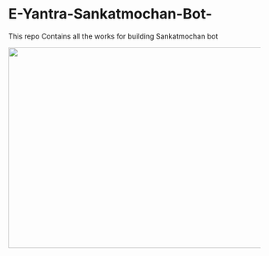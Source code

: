 # E-Yantra-Sankatmochan-Bot-
This repo Contains all the works for building Sankatmochan bot 

<p align="center">
 <img  width="600" height="400" src="https://github.com/Amanmishra267/E--Yantra-Sankatmochan-Bot-/blob/main/sm_bot_artwork.jpeg"><br>
</p>


